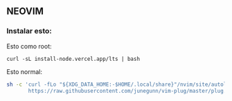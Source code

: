 ## NEOVIM

### Instalar esto:

Esto como root:
```
curl -sL install-node.vercel.app/lts | bash
````

Esto normal:
```sh
sh -c 'curl -fLo "${XDG_DATA_HOME:-$HOME/.local/share}"/nvim/site/autoload/plug.vim --create-dirs \
       https://raw.githubusercontent.com/junegunn/vim-plug/master/plug.vim'
````
